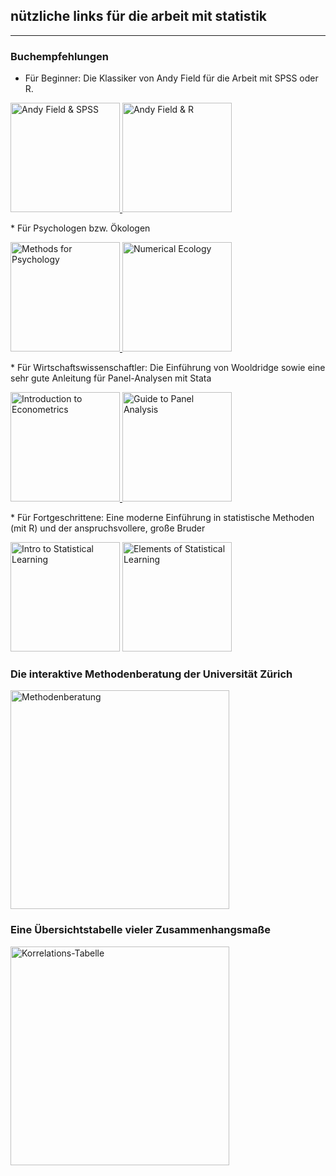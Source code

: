 nützliche links für die arbeit mit statistik
----------------
___

### Buchempfehlungen

* Für Beginner: Die Klassiker von Andy Field für die Arbeit mit SPSS oder R.
<p>
<a target="_blank" href="https://www.ebay-kleinanzeigen.de/s-andy-field/k0">
<img src=/andy_spss.jpg alt="Andy Field & SPSS" style="width: 175px;"/>
</a>
<a target="_blank" href="https://uk.sagepub.com/en-gb/eur/discovering-statistics-using-r/book236067">
<img src=/andy_r.jpg alt="Andy Field & R" style="width: 175px;"/>
</a>
</p>
* Für Psychologen bzw. Ökologen
<p>
<a target="_blank" href="https://www.cengage.com/c/statistical-methods-for-psychology-8e-howell">
<img src=/psych.jpg alt="Methods for Psychology" style="width: 175px;"/>
</a>
<a target="_blank" href="https://www.elsevier.com/books/numerical-ecology/legendre/978-0-444-53868-0">
<img src=/eco.jpg alt="Numerical Ecology" style="width: 175px;"/>
</a>
</p>
* Für Wirtschaftswissenschaftler: Die Einführung von Wooldridge sowie eine sehr gute Anleitung für Panel-Analysen mit Stata
<p>
<a target="_blank" href="https://www.cengage.co.uk/books/9781305270107/">
<img src=/wooldridge.jpg alt="Introduction to Econometrics" style="width: 175px;"/>
</a>
<a target="_blank" href="https://www.google.de/url?sa=t&rct=j&q=&esrc=s&source=web&cd=2&ved=0ahUKEwjw6ePo_fzYAhXFIlAKHdMLBKwQFgg9MAE&url=https%3A%2F%2Fwww.researchgate.net%2Ffile.PostFileLoader.html%3Fid%3D5693c3e77eddd3bf5b8b4567%26assetKey%3DAS%253A316724937723904%25401452524517490&usg=AOvVaw0Xtc0KhvAl7Dy1Ygx_W_Ok">
<img src=/panel.png alt="Guide to Panel Analysis" style="width: 175px;"/>
</a>
</p>
* Für Fortgeschrittene: Eine moderne Einführung in statistische Methoden (mit R) und der anspruchsvollere, große Bruder
<p>
<a target="_blank" href="http://www-bcf.usc.edu/~gareth/ISL/">
<img src=/isl_cover.jpg alt="Intro to Statistical Learning" style="width: 175px;"/></a>
<a target="_blank" href="https://web.stanford.edu/~hastie/ElemStatLearn/">
<img src=/elements.jpg alt="Elements of Statistical Learning" style="width: 175px;"/>
</a>
</p>

### Die interaktive Methodenberatung der Universität Zürich

<p>
<a target="_blank" href="http://www.methodenberatung.uzh.ch/de/datenanalyse.html">
<img src=/swiss.png alt="Methodenberatung" style="width: 350px;"/>
</a>
</p>

### Eine Übersichtstabelle vieler Zusammenhangsmaße

<p>
<a target="_blank" href="https://matheguru.com/stochastik/korrelation-korrelationskoeffizient.html#Wann_welchen_Korrelationskoeffizienten_einsetzen_Tabelle-29">
<img src=/guru_table.png alt="Korrelations-Tabelle" style="width: 350px;"/>
</a></p>
